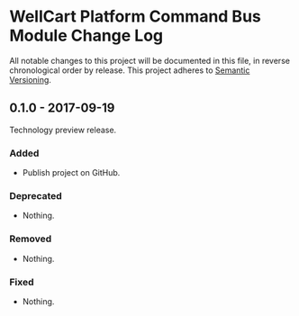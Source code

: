 WellCart Platform Command Bus Module Change Log
===============================================

All notable changes to this project will be documented in this file, in reverse chronological order by release.
This project adheres to [Semantic Versioning](http://semver.org/).

## 0.1.0 - 2017-09-19

Technology preview release.

### Added

- Publish project on GitHub.

### Deprecated

- Nothing.

### Removed

- Nothing.

### Fixed

- Nothing.
